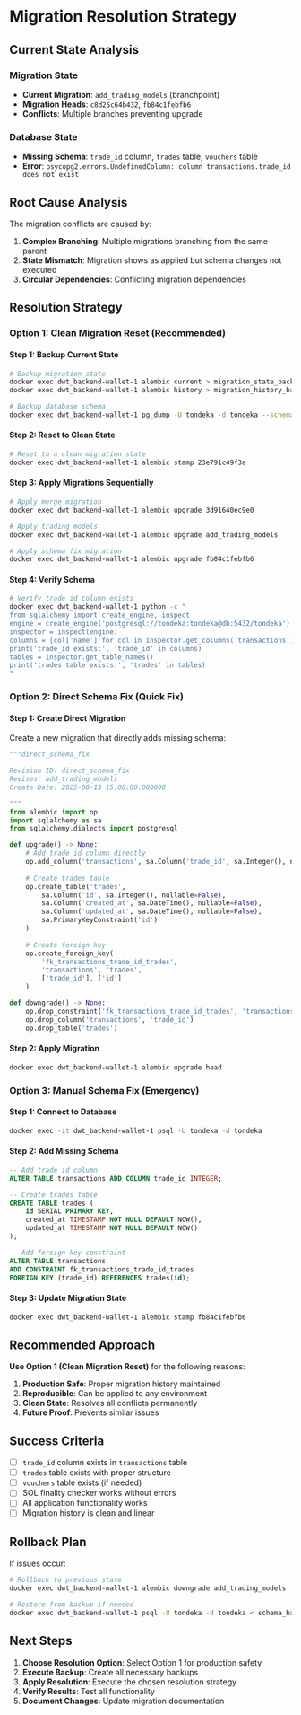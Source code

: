 # Migration Resolution Strategy

## Current State Analysis

### Migration State
- **Current Migration**: `add_trading_models` (branchpoint)
- **Migration Heads**: `c8d25c64b432`, `fb84c1febfb6`
- **Conflicts**: Multiple branches preventing upgrade

### Database State
- **Missing Schema**: `trade_id` column, `trades` table, `vouchers` table
- **Error**: `psycopg2.errors.UndefinedColumn: column transactions.trade_id does not exist`

## Root Cause Analysis

The migration conflicts are caused by:
1. **Complex Branching**: Multiple migrations branching from the same parent
2. **State Mismatch**: Migration shows as applied but schema changes not executed
3. **Circular Dependencies**: Conflicting migration dependencies

## Resolution Strategy

### Option 1: Clean Migration Reset (Recommended)

#### Step 1: Backup Current State
```bash
# Backup migration state
docker exec dwt_backend-wallet-1 alembic current > migration_state_backup.txt
docker exec dwt_backend-wallet-1 alembic history > migration_history_backup.txt

# Backup database schema
docker exec dwt_backend-wallet-1 pg_dump -U tondeka -d tondeka --schema-only > schema_backup.sql
```

#### Step 2: Reset to Clean State
```bash
# Reset to a clean migration state
docker exec dwt_backend-wallet-1 alembic stamp 23e791c49f3a
```

#### Step 3: Apply Migrations Sequentially
```bash
# Apply merge migration
docker exec dwt_backend-wallet-1 alembic upgrade 3d91640ec9e0

# Apply trading models
docker exec dwt_backend-wallet-1 alembic upgrade add_trading_models

# Apply schema fix migration
docker exec dwt_backend-wallet-1 alembic upgrade fb84c1febfb6
```

#### Step 4: Verify Schema
```bash
# Verify trade_id column exists
docker exec dwt_backend-wallet-1 python -c "
from sqlalchemy import create_engine, inspect
engine = create_engine('postgresql://tondeka:tondeka@db:5432/tondeka')
inspector = inspect(engine)
columns = [col['name'] for col in inspector.get_columns('transactions')]
print('trade_id exists:', 'trade_id' in columns)
tables = inspector.get_table_names()
print('trades table exists:', 'trades' in tables)
"
```

### Option 2: Direct Schema Fix (Quick Fix)

#### Step 1: Create Direct Migration
Create a new migration that directly adds missing schema:

```python
"""direct_schema_fix

Revision ID: direct_schema_fix
Revises: add_trading_models
Create Date: 2025-08-13 15:00:00.000000

"""
from alembic import op
import sqlalchemy as sa
from sqlalchemy.dialects import postgresql

def upgrade() -> None:
    # Add trade_id column directly
    op.add_column('transactions', sa.Column('trade_id', sa.Integer(), nullable=True))
    
    # Create trades table
    op.create_table('trades',
        sa.Column('id', sa.Integer(), nullable=False),
        sa.Column('created_at', sa.DateTime(), nullable=False),
        sa.Column('updated_at', sa.DateTime(), nullable=False),
        sa.PrimaryKeyConstraint('id')
    )
    
    # Create foreign key
    op.create_foreign_key(
        'fk_transactions_trade_id_trades',
        'transactions', 'trades',
        ['trade_id'], ['id']
    )

def downgrade() -> None:
    op.drop_constraint('fk_transactions_trade_id_trades', 'transactions', type_='foreignkey')
    op.drop_column('transactions', 'trade_id')
    op.drop_table('trades')
```

#### Step 2: Apply Migration
```bash
docker exec dwt_backend-wallet-1 alembic upgrade head
```

### Option 3: Manual Schema Fix (Emergency)

#### Step 1: Connect to Database
```bash
docker exec -it dwt_backend-wallet-1 psql -U tondeka -d tondeka
```

#### Step 2: Add Missing Schema
```sql
-- Add trade_id column
ALTER TABLE transactions ADD COLUMN trade_id INTEGER;

-- Create trades table
CREATE TABLE trades (
    id SERIAL PRIMARY KEY,
    created_at TIMESTAMP NOT NULL DEFAULT NOW(),
    updated_at TIMESTAMP NOT NULL DEFAULT NOW()
);

-- Add foreign key constraint
ALTER TABLE transactions 
ADD CONSTRAINT fk_transactions_trade_id_trades 
FOREIGN KEY (trade_id) REFERENCES trades(id);
```

#### Step 3: Update Migration State
```bash
docker exec dwt_backend-wallet-1 alembic stamp fb84c1febfb6
```

## Recommended Approach

**Use Option 1 (Clean Migration Reset)** for the following reasons:
1. **Production Safe**: Proper migration history maintained
2. **Reproducible**: Can be applied to any environment
3. **Clean State**: Resolves all conflicts permanently
4. **Future Proof**: Prevents similar issues

## Success Criteria

- [ ] `trade_id` column exists in `transactions` table
- [ ] `trades` table exists with proper structure
- [ ] `vouchers` table exists (if needed)
- [ ] SOL finality checker works without errors
- [ ] All application functionality works
- [ ] Migration history is clean and linear

## Rollback Plan

If issues occur:
```bash
# Rollback to previous state
docker exec dwt_backend-wallet-1 alembic downgrade add_trading_models

# Restore from backup if needed
docker exec dwt_backend-wallet-1 psql -U tondeka -d tondeka < schema_backup.sql
```

## Next Steps

1. **Choose Resolution Option**: Select Option 1 for production safety
2. **Execute Backup**: Create all necessary backups
3. **Apply Resolution**: Execute the chosen resolution strategy
4. **Verify Results**: Test all functionality
5. **Document Changes**: Update migration documentation
